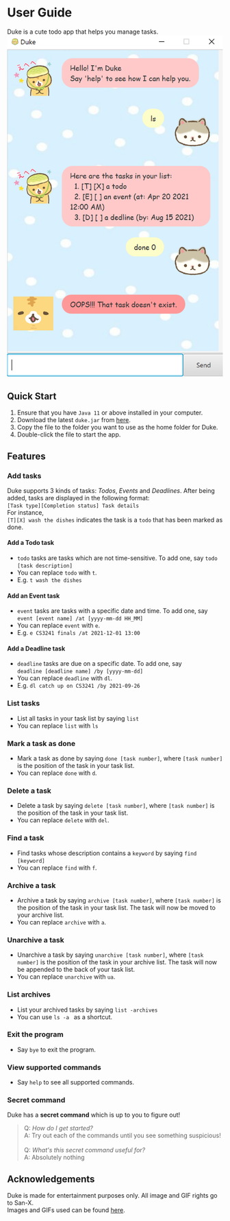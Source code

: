 # User Guide
Duke is a cute todo app that helps you manage tasks. <br />
![UI](Ui.png)

## Quick Start
1. Ensure that you have ```Java 11``` or above installed in your computer.
2. Download the latest ```duke.jar``` from [here](https://github.com/luodan01/ip/releases/tag/v0.2).
3. Copy the file to the folder you want to use as the home folder for Duke.
4. Double-click the file to start the app. 

## Features

### Add tasks
Duke supports 3 kinds of tasks: *Todos*, *Events* and *Deadlines*. After being added, tasks
are displayed in the following format: <br />
```[Task type][Completion status] Task details``` <br />
For instance, <br />
```[T][X] wash the dishes``` indicates the task is a ```todo``` that has been marked as done.

#### Add a Todo task
- ```todo``` tasks are tasks which are not time-sensitive. To add one,
say ```todo [task description]```
- You can replace ```todo``` with ```t```.
- E.g. ```t wash the dishes```

#### Add an Event task
- ```event``` tasks are tasks with a specific date and time. To add one,
  say  <br /> ```event [event name] /at [yyyy-mm-dd HH_MM]```
- You can replace ```event``` with ```e```.
- E.g. ```e CS3241 finals /at 2021-12-01 13:00```

#### Add a Deadline task
- ```deadline``` tasks are due on a specific date. To add one,
  say  <br /> ```deadline [deadline name] /by [yyyy-mm-dd]```
- You can replace ```deadline``` with ```dl```.
- E.g. ```dl catch up on CS3241 /by 2021-09-26```

### List tasks
- List all tasks in your task list by saying ```list```
- You can replace ```list``` with ```ls``` <br />

### Mark a task as done
- Mark a task as done by saying ```done [task number]```, where 
```[task number]``` is the position of the task in your task list. 
- You can replace ```done``` with ```d```.

### Delete a task
- Delete a task by saying ```delete [task number]```, where
  ```[task number]``` is the position of the task in your task list. 
- You can replace ```delete``` with ```del```.

### Find a task
- Find tasks whose description contains a ```keyword``` by saying ```find [keyword]```
- You can replace ```find``` with ```f```.

### Archive a task
- Archive a task by saying ```archive [task number]```, where
  ```[task number]``` is the position of the task in your task list. The task will now be moved to your archive list.
- You can replace ```archive``` with ```a```.

### Unarchive a task
- Unarchive a task by saying ```unarchive [task number]```, where
  ```[task number]``` is the position of the task in your archive list. The task will now be appended to the back of your task list.
- You can replace ```unarchive``` with ```ua```.

### List archives
- List your archived tasks by saying ```list -archives```
- You can use ```ls -a ``` as a shortcut.

### Exit the program
- Say ```bye``` to exit the program.

### View supported commands
- Say ```help``` to see all supported commands.

### Secret command
Duke has a **secret command** which is up to you to figure out!<br />
>Q: *How do I get started?* <br />
>A: Try out each of the commands until you see something suspicious! <br /><br />
>Q: *What's this secret command useful for?* <br />
>A: Absolutely nothing

## Acknowledgements
Duke is made for entertainment purposes only. All image and GIF rights go to San-X.
<br /> Images and GIFs used can be found [here](https://www.line-stickers.com/corocoro-coronya/).